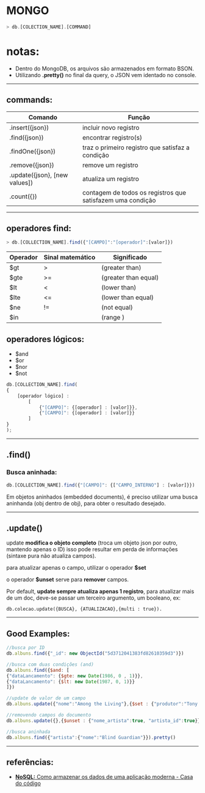 # **MONGO**
```js
> db.[COLECTION_NAME].[COMMAND]
```

# **notas:**
+ Dentro do MongoDB, os arquivos são armazenados em formato BSON.
+ Utilizando **.pretty()** no final da query, o JSON vem identado no console.

------
## **commands:**
|Comando                         |  Função   |
|--------------------------------|-----------|
| .insert({json})                | incluir novo registro |
| .find({json})                  | encontrar registro(s) |
| .findOne({json})               | traz o primeiro registro que satisfaz a condição |
| .remove({json})                | remove um registro |
| .update({json}, [new values])  | atualiza um registro |
| .count({})                     | contagem de todos os registros que satisfazem uma condição |

-----
## **operadores find:**
```js
> db.[COLLECTION_NAME].find({"[CAMPO]":"[operador]":[valor]})
```

|Operador|Sinal matemático|Significado|
|----|----|---|
| $gt |  > |  (greater than) |
| $gte | >= | (greater than equal) |
| $lt |  < |  (lower than) |
| $lte | <= | (lower than equal) |
| $ne |  != | (not equal) |
| $in |  |(range ) |

## **operadores lógicos:**
+ $and
+ $or
+ $nor
+ $not
```js
db.[COLLECTION_NAME].find(
{ 
    [operador lógico] :
        [ 
            {"[CAMPO]": {[operador] : [valor]}}, 
            {"[CAMPO]": {[operador] : [valor]}} 
        ]
}
);
```
------
## **.find()**

### **Busca aninhada:**

```js
db.[COLLECTION_NAME].find({"[CAMPO]": {["CAMPO_INTERNO"] : [valor]}})
```

Em objetos aninhados (embedded documents), é preciso utilizar uma busca aninhanda (obj dentro de obj), para obter o resultado desejado.

-----
## **.update()**
update **modifica o objeto completo** (troca um objeto json por outro, mantendo apenas o ID) isso pode resultar em perda de informações (sintaxe pura não atualiza campos).

para atualizar apenas o campo, utilizar o operador **$set**

o operador **$unset** serve para **remover** campos.

Por default, **update sempre atualiza apenas 1 registro**, para atualizar mais de um doc, deve-se passar um terceiro argumento, um booleano, ex: 

    db.colecao.update({BUSCA}, {ATUALIZACAO},{multi : true}).
-----

## **Good Examples:**
```js
//busca por ID
db.albuns.find({"_id": new ObjectId("5d3712041383fd82610359d3")})

//busca com duas condições (and)
db.albuns.find({$and: [
{"dataLancamento": {$gte: new Date(1986, 0 , 1)}},
{"dataLancamento": {$lt: new Date(1987, 0, 1)}}
]})

//update de valor de um campo
db.albuns.update({"nome":"Among the Living"},{$set : {"produtor":"Tony Ganza"}}) 

//removendo campos do documento
db.albuns.update({},{$unset : {"nome_artista":true, "artista_id":true}}) 

//busca aninhada
db.albuns.find({"artista":{"nome":"Blind Guardian"}}).pretty()
```
----
## **referências:**
+ [**NoSQL:** Como armazenar os dados de uma aplicação moderna - Casa do código](https://www.casadocodigo.com.br/products/livro-nosql)